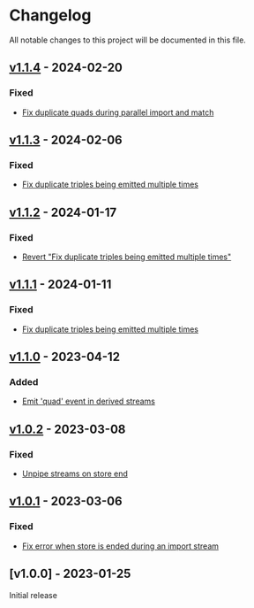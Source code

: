 # Changelog
All notable changes to this project will be documented in this file.

<a name="v1.1.4"></a>
## [v1.1.4](https://github.com/comunica/rdf-streaming-store.js/compare/v1.1.3...v1.1.4) - 2024-02-20

### Fixed
* [Fix duplicate quads during parallel import and match](https://github.com/comunica/rdf-streaming-store.js/commit/5c46be0ac4186c08234405cd2e08ba3dc57d9a2a)

<a name="v1.1.3"></a>
## [v1.1.3](https://github.com/comunica/rdf-streaming-store.js/compare/v1.1.2...v1.1.3) - 2024-02-06

### Fixed
* [Fix duplicate triples being emitted multiple times](https://github.com/comunica/rdf-streaming-store.js/commit/4d0d540389d021136095a671de90163cc9f0e0d5)

<a name="v1.1.2"></a>
## [v1.1.2](https://github.com/comunica/rdf-streaming-store.js/compare/v1.1.1...v1.1.2) - 2024-01-17

### Fixed
* [Revert "Fix duplicate triples being emitted multiple times"](https://github.com/comunica/rdf-streaming-store.js/commit/e64d113ab9d6833f4cf70b6a79305a6fb742d9b2)

<a name="v1.1.1"></a>
## [v1.1.1](https://github.com/comunica/rdf-streaming-store.js/compare/v1.1.0...v1.1.1) - 2024-01-11

### Fixed
* [Fix duplicate triples being emitted multiple times](https://github.com/comunica/rdf-streaming-store.js/commit/d11c8cea3fd930330f1f90796eb6491ba0c0c3dd)

<a name="v1.1.0"></a>
## [v1.1.0](https://github.com/comunica/rdf-streaming-store.js/compare/v1.0.2...v1.1.0) - 2023-04-12

### Added
* [Emit 'quad' event in derived streams](https://github.com/comunica/rdf-streaming-store.js/commit/e66f68c9f47eb832179ffe636bf3c026f8cf690f)

<a name="v1.0.2"></a>
## [v1.0.2](https://github.com/comunica/rdf-streaming-store.js/compare/v1.0.1...v1.0.2) - 2023-03-08

### Fixed
* [Unpipe streams on store end](https://github.com/comunica/rdf-streaming-store.js/commit/05677532e6b7066bbc0289d0f16e40418fc60dbf)

<a name="v1.0.1"></a>
## [v1.0.1](https://github.com/comunica/rdf-streaming-store.js/compare/v1.0.0...v1.0.1) - 2023-03-06

### Fixed
* [Fix error when store is ended during an import stream](https://github.com/comunica/rdf-streaming-store.js/commit/7cbb3f278a6b5b3f9030cda17d50071921b7da32)

<a name="v1.0.0"></a>
## [v1.0.0] - 2023-01-25

Initial release
